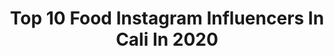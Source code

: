 ---
title: Top 10 Food Instagram Influencers In Cali In 2020
description: >-
  Find top food Instagram influencers in Cali in 2020. Most popular hashtags: #covid #food #sunday #cali.
platform: Instagram
profiles:
  - username: "juanpatetrae"
    fullname: >-
      Juanpatetrae 🔪
    location: "Colombia"
    followers: 6226
    engagement: 988
    commentsToLikes: 0.045434
    id: ck9wd786vedof0j78c7w5bgia
    verified: false
    hashtags: "#room, #chilitaco, #mexitaco, #sunday"
  - username: "foodfromtheheart"
    fullname: >-
      Lauren Arboleda
    location: "Colombia"
    followers: 101887
    engagement: 155
    commentsToLikes: 0.040215
    id: ck0typeagnnfk0i19tbu4o2t8
    verified: false
    hashtags: "#beans, #remolacha, #hongos, #kidsnutrition"
  - username: "alett.frias"
    fullname: >-
      Alett
    location: "Colombia"
    followers: 15242
    engagement: 549
    commentsToLikes: 0.030549
    id: ck5c8qd8qa0ve0i11cfl20hpt
    verified: false
    hashtags: "#thankyoulord, #delacabezaalospies, #urshancollege, #tuamorpormi"
  - username: "calicolfit"
    fullname: >-
      LUZ MARINA GARCIA A 🐼🦄
    location: "Colombia"
    followers: 35443
    engagement: 96
    commentsToLikes: 0.054930
    id: ck5zufszw2a0r0i14z8wpyi8c
    verified: false
    hashtags: "#facil, #glutes, #gluteo, #fresas"
  - username: "mell_lazala_"
    fullname: >-
      Mell Lazala
    location: "Colombia"
    followers: 38996
    engagement: 888
    commentsToLikes: 0.137206
    id: ck15sfxlrctg70i19pbo3nmq8
    verified: false
    hashtags: "#tiktok, #colombia, #santamarta, #sanandres"
  - username: "gatoderisa"
    fullname: >-
      Jonathan Gato
    location: "Colombia"
    followers: 41686
    engagement: 488
    commentsToLikes: 0.044156
    id: ck0vy0lyt1neh0i19kgpjrjvx
    verified: false
    hashtags: "#halloween, #queen, #marcha, #beach"
  - username: "chico_videos"
    fullname: >-
      chico videos⚡️
    location: "Colombia"
    followers: 6716
    engagement: 678
    commentsToLikes: 0.153182
    id: ck5zknnuljt8r0i14em8bsfna
    verified: false
    hashtags: "#20likes, #food, #style, #friends"
  - username: "kodachiphotos"
    fullname: >-
      KODACHI 🕶️
    location: "Colombia"
    followers: 16457
    engagement: 179
    commentsToLikes: 0.048740
    id: ck5zuf1y828nk0i143w6tpouj
    verified: false
    hashtags: "#palms, #gorgeous, #espa, #covergirl"
  - username: "guillodeviaje"
    fullname: >-
      Guillo Enciso | Travel & Food
    location: "Colombia"
    followers: 18638
    engagement: 179
    commentsToLikes: 0.113565
    id: ck5hrs59jvdwb0i11i0ys8ta4
    verified: false
    hashtags: "#butterfly, #modocuarentena, #medioambiente, #graffiti"
  - username: "juanseayala"
    fullname: >-
      Juan Sebastián Ayala
    location: "Colombia"
    followers: 57400
    engagement: 88
    commentsToLikes: 0.052126
    id: ck6u3hplkxujx0j71bhhxaa90
    verified: false
    hashtags: "#quinua, #apio, #entrenaencasa, #macros"
---